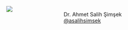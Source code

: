 <div style="width: 100%; height: 100px;">
  <div style="float:left; width: 20%; margin-right:5%;">

<img src="https://pbs.twimg.com/profile_images/1577979975180894209/Y7J7MloD_bigger.jpg">

</div>
  <div style="float: left; width: 65%; padding-left:5%;">
  
Dr. Ahmet Salih  Şimşek  
[@asalihsimsek](https://twitter.com/asalihsimsek)

  </div>
</div> 
